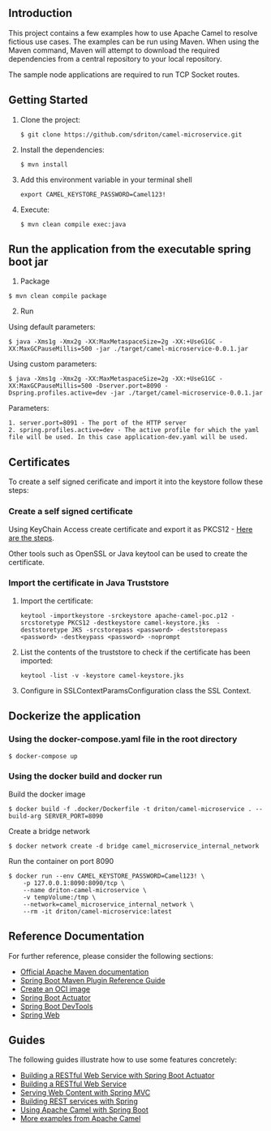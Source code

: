 ## Introduction
This project contains a few examples how to use Apache Camel to resolve fictious use cases. The examples can be run using Maven. When using the Maven command, Maven will attempt to download the required dependencies from a central repository to your local repository.

The sample node applications are required to run TCP Socket routes.

## Getting Started

1. Clone the project:

    `$ git clone https://github.com/sdriton/camel-microservice.git`

2. Install the dependencies:

    `$ mvn install`

3. Add this environment variable in your terminal shell 
    
    `export CAMEL_KEYSTORE_PASSWORD=Camel123!`
    
4. Execute:

    `$ mvn clean compile exec:java`

## Run the application from the executable spring boot jar
1. Package

```
$ mvn clean compile package
```

2. Run

Using default parameters:

``````    
$ java -Xms1g -Xmx2g -XX:MaxMetaspaceSize=2g -XX:+UseG1GC -XX:MaxGCPauseMillis=500 -jar ./target/camel-microservice-0.0.1.jar
``````
Using custom parameters:

``````    
$ java -Xms1g -Xmx2g -XX:MaxMetaspaceSize=2g -XX:+UseG1GC -XX:MaxGCPauseMillis=500 -Dserver.port=8090 -Dspring.profiles.active=dev -jar ./target/camel-microservice-0.0.1.jar
``````

Parameters:
```
1. server.port=8091 - The port of the HTTP server
2. spring.profiles.active=dev - The active profile for which the yaml file will be used. In this case application-dev.yaml will be used.
``` 

## Certificates
To create a self signed cerificate and import it into the keystore follow these steps:
### Create a self signed certificate
Using KeyChain Access create certificate and export it as PKCS12 - [Here are the steps](https://support.apple.com/en-ca/guide/keychain-access/kyca8916/mac). 

Other  tools such as OpenSSL or Java keytool can be used to create the certificate.

### Import the certificate in Java Truststore

1. Import the certificate:

    ```
    keytool -importkeystore -srckeystore apache-camel-poc.p12 -srcstoretype PKCS12 -destkeystore camel-keystore.jks  -deststoretype JKS -srcstorepass <password> -deststorepass <password> -destkeypass <password> -noprompt
    ```
2. List the contents of the truststore to check if the certificate has been imported:
    ```
    keytool -list -v -keystore camel-keystore.jks
    ```
3. Configure in SSLContextParamsConfiguration class the SSL Context.

## Dockerize the application

### Using the <strong>docker-compose.yaml</strong> file in the root directory

```
$ docker-compose up
```

### Using the docker build and docker run

Build the docker image
```
$ docker build -f .docker/Dockerfile -t driton/camel-microservice . --build-arg SERVER_PORT=8090
```
Create a bridge network

```
$ docker network create -d bridge camel_microservice_internal_network
```

Run the container on port 8090

```
$ docker run --env CAMEL_KEYSTORE_PASSWORD=Camel123! \
    -p 127.0.0.1:8090:8090/tcp \
    --name driton-camel-microservice \
    -v tempVolume:/tmp \
    --network=camel_microservice_internal_network \ 
    --rm -it driton/camel-microservice:latest
```

## Reference Documentation
For further reference, please consider the following sections:

* [Official Apache Maven documentation](https://maven.apache.org/guides/index.html)
* [Spring Boot Maven Plugin Reference Guide](https://docs.spring.io/spring-boot/docs/2.7.7/maven-plugin/reference/html/)
* [Create an OCI image](https://docs.spring.io/spring-boot/docs/2.7.7/maven-plugin/reference/html/#build-image)
* [Spring Boot Actuator](https://docs.spring.io/spring-boot/docs/2.7.7/reference/htmlsingle/#actuator)
* [Spring Boot DevTools](https://docs.spring.io/spring-boot/docs/2.7.7/reference/htmlsingle/#using.devtools)
* [Spring Web](https://docs.spring.io/spring-boot/docs/2.7.7/reference/htmlsingle/#web)

## Guides
The following guides illustrate how to use some features concretely:

* [Building a RESTful Web Service with Spring Boot Actuator](https://spring.io/guides/gs/actuator-service/)
* [Building a RESTful Web Service](https://spring.io/guides/gs/rest-service/)
* [Serving Web Content with Spring MVC](https://spring.io/guides/gs/serving-web-content/)
* [Building REST services with Spring](https://spring.io/guides/tutorials/rest/)
* [Using Apache Camel with Spring Boot](https://camel.apache.org/camel-spring-boot/latest/spring-boot.html)
* [More examples from Apache Camel](https://github.com/apache/camel-examples)

